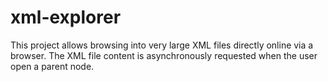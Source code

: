 # xml-explorer
This project allows browsing into very large XML files directly online via a browser. The XML file content is
asynchronously requested when the user open a parent node.

